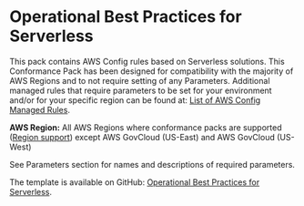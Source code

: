 # Operational Best Practices for Serverless<a name="operational-best-practices-for-serverless"></a>

 This pack contains AWS Config rules based on Serverless solutions\. This Conformance Pack has been designed for compatibility with the majority of AWS Regions and to not require setting of any Parameters\. Additional managed rules that require parameters to be set for your environment and/or for your specific region can be found at: [List of AWS Config Managed Rules](https://docs.aws.amazon.com/config/latest/developerguide/managed-rules-by-aws-config.html)\. 

**AWS Region:** All AWS Regions where conformance packs are supported \([Region support](https://docs.aws.amazon.com/config/latest/developerguide/conformance-packs.html#conformance-packs-regions)\) except AWS GovCloud \(US\-East\) and AWS GovCloud \(US\-West\)

 See Parameters section for names and descriptions of required parameters\. 

The template is available on GitHub: [Operational Best Practices for Serverless](https://github.com/awslabs/aws-config-rules/blob/master/aws-config-conformance-packs/Operational-Best-Practices-for-Serverless.yaml)\.